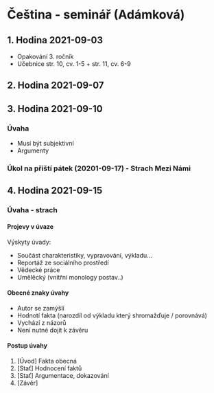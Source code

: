 # Čeština - seminář (Adámková)

## 1. Hodina 2021-09-03

* Opakování 3. ročník
* Učebnice str. 10, cv. 1-5 + str. 11, cv. 6-9

## 2. Hodina 2021-09-07

## 3. Hodina 2021-09-10

### Úvaha

* Musí být subjektivní
* Argumenty

### Úkol na příští pátek (20201-09-17) - Strach Mezi Námi

## 4. Hodina 2021-09-15

### Úvaha - strach

#### Projevy v úvaze

Výskyty úvady:

* Součást charakteristiky, vypravování, výkladu...
* Reportáž ze sociálního prostředí
* Vědecké práce
* Umělěcký (vnitřní monology postav..)

#### Obecné znaky úvahy

* Autor se zamýšlí
* Hodnotí fakta (narozdíl od výkladu který shromažďuje / porovnává)
* Vychází z názorů
* Není nutné dojít k závěru

#### Postup úvahy

1. [Úvod] Fakta obecná
2. [Stať] Hodnocení faktů
3. [Stať] Argumentace, dokazování
4. [Závěr]
